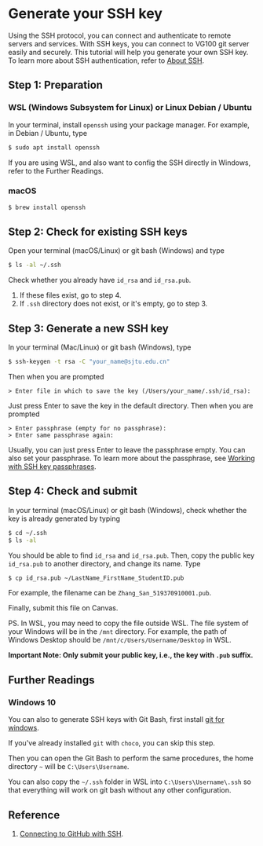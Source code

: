 # Generate your SSH key

Using the SSH protocol, you can connect and authenticate to remote servers and services. With SSH keys, you can connect to VG100 git server easily and securely. This tutorial will help you generate your own SSH key. To learn more about SSH authentication, refer to [About SSH](https://help.github.com/en/github/authenticating-to-github/about-ssh).

## Step 1: Preparation

### WSL (Windows Subsystem for Linux) or Linux Debian / Ubuntu

In your terminal, install `openssh` using your package manager. For example, in Debian / Ubuntu, type

```bash
$ sudo apt install openssh
```

If you are using WSL, and also want to config the SSH directly in Windows, refer to the Further Readings.

### macOS

```bash
$ brew install openssh
```



## Step 2: Check for existing SSH keys

Open your terminal (macOS/Linux) or git bash (Windows) and type

```bash
$ ls -al ~/.ssh
```

Check whether you already have `id_rsa` and `id_rsa.pub`.

1. If these files exist, go to step 4.
1. If `.ssh` directory does not exist, or it's empty, go to step 3.

## Step 3: Generate a new SSH key

In your terminal (Mac/Linux) or git bash (Windows), type

```bash
$ ssh-keygen -t rsa -C "your_name@sjtu.edu.cn"
```

Then when you are prompted

```
> Enter file in which to save the key (/Users/your_name/.ssh/id_rsa):
```

Just press Enter to save the key in the default directory. Then when you are prompted

```
> Enter passphrase (empty for no passphrase):
> Enter same passphrase again:
```

Usually, you can just press Enter to leave the passphrase empty. You can also set your passphrase. To learn more about the passphrase, see [Working with SSH key passphrases](https://help.github.com/en/github/authenticating-to-github/working-with-ssh-key-passphrases).


## Step 4: Check and submit

In your terminal (macOS/Linux) or git bash (Windows), check whether the key is already generated by typing

```bash
$ cd ~/.ssh
$ ls -al
```

You should be able to find `id_rsa` and `id_rsa.pub`. Then, copy the public key `id_rsa.pub` to another directory, and change its name. Type

```bash
$ cp id_rsa.pub ~/LastName_FirstName_StudentID.pub
```

For example, the filename can be `Zhang_San_519370910001.pub`.

Finally, submit this file on Canvas.

PS. In WSL, you may need to copy the file outside WSL. The file system of your Windows will be in the `/mnt` directory. For example, the path of Windows Desktop should be `/mnt/c/Users/Username/Desktop` in WSL.

**Important Note: Only submit your public key, i.e., the key with `.pub` suffix.**

## Further Readings

### Windows 10

You can also to generate SSH keys with Git Bash, first install [git for windows](https://gitforwindows.org/).

If you've already installed `git` with `choco`, you can skip this step.

Then you can open the Git Bash to perform the same procedures, the home directory `~` will be `C:\Users\Username`.

You can also copy the `~/.ssh` folder in WSL into `C:\Users\Username\.ssh` so that everything will work on git bash without any other configuration.

## Reference

1. [Connecting to GitHub with SSH](https://help.github.com/en/github/authenticating-to-github/connecting-to-github-with-ssh).
